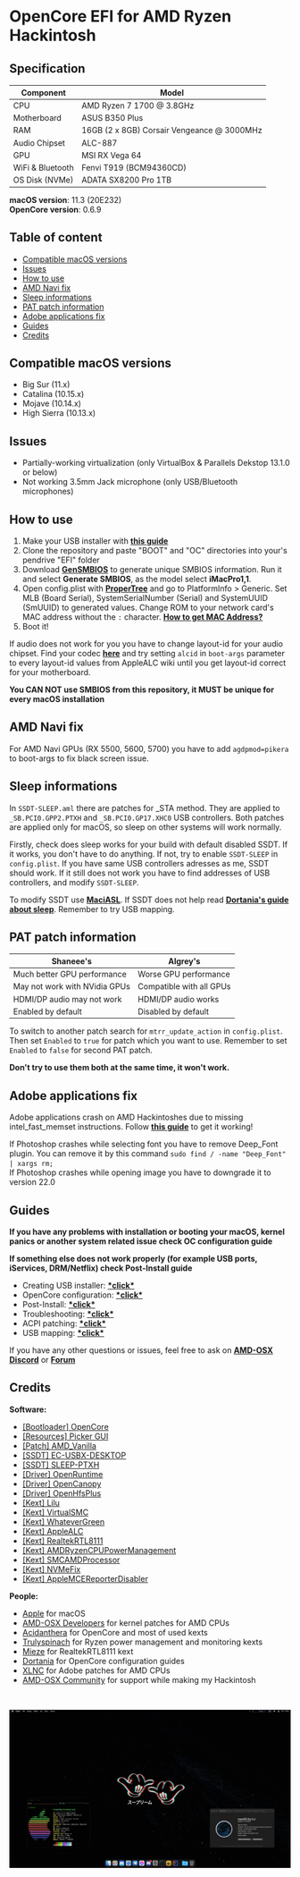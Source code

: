 # OpenCore EFI for AMD Ryzen Hackintosh

## Specification
| **Component** | **Model** |
| ------------- | --------- |
| CPU | AMD Ryzen 7 1700 @ 3.8GHz |
| Motherboard | ASUS B350 Plus |
| RAM | 16GB (2 x 8GB) Corsair Vengeance @ 3000MHz |
| Audio Chipset | ALC-887 |
| GPU | MSI RX Vega 64 |
| WiFi & Bluetooth | Fenvi T919 (BCM94360CD) |
| OS Disk (NVMe) | ADATA SX8200 Pro 1TB |

**macOS version**: 11.3 (20E232) \
**OpenCore version**: 0.6.9

## Table of content
 - [Compatible macOS versions](#Compatible-macOS-versions)
 - [Issues](#Issues)
 - [How to use](#How-to-use)
 - [AMD Navi fix](#AMD-Navi-fix)
 - [Sleep informations](#Sleep-informations)
 - [PAT patch information](#PAT-patch-information)
 - [Adobe applications fix](#Adobe-applications-fix)
 - [Guides](#Guides)
 - [Credits](#Credits)

## Compatible macOS versions
 - Big Sur (11.x)
 - Catalina (10.15.x)
 - Mojave (10.14.x)
 - High Sierra (10.13.x)
## Issues
 - Partially-working virtualization (only VirtualBox & Parallels Dekstop 13.1.0 or below)
 - Not working 3.5mm Jack microphone (only USB/Bluetooth microphones)

## How to use
  1. Make your USB installer with [**this guide**](https://dortania.github.io/OpenCore-Install-Guide/installer-guide/)
  2. Clone the repository and paste "BOOT" and "OC" directories into your's pendrive "EFI" folder
  3. Download [**GenSMBIOS**](https://github.com/corpnewt/GenSMBIOS) to generate unique SMBIOS information. Run it and select **Generate SMBIOS**, as the model select **iMacPro1,1**.
  4. Open config.plist with [**ProperTree**](https://github.com/corpnewt/ProperTree) and go to PlatformInfo > Generic. Set MLB (Board Serial), SystemSerialNumber (Serial) and SystemUUID (SmUUID) to generated values. Change ROM to your network card's MAC address without the `:` character. [**How to get MAC Address?**](https://www.wikihow.com/Find-the-MAC-Address-of-Your-Computer)
  5. Boot it!

If audio does not work for you you have to change layout-id for your audio chipset. Find your codec [**here**](https://github.com/acidanthera/applealc/wiki/supported-codecs) and try setting `alcid` in `boot-args` parameter to every layout-id values from AppleALC wiki until you get layout-id correct for your motherboard.

**You CAN NOT use SMBIOS from this repository, it MUST be unique for every macOS installation**

## AMD Navi fix
For AMD Navi GPUs (RX 5500, 5600, 5700) you have to add `agdpmod=pikera` to boot-args to fix black screen issue.

## Sleep informations
In `SSDT-SLEEP.aml` there are patches for _STA method. They are applied to `_SB.PCI0.GPP2.PTXH` and `_SB.PCI0.GP17.XHC0` USB controllers. Both patches are applied only for macOS, so sleep on other systems will work normally.

Firstly, check does sleep works for your build with default disabled SSDT. If it works, you don't have to do anything. If not, try to enable `SSDT-SLEEP` in `config.plist`. If you have same USB controllers adresses as me, SSDT should work. If it still does not work you have to find addresses of USB controllers, and modify `SSDT-SLEEP`.

To modify SSDT use [**MaciASL**](https://github.com/acidanthera/MaciASL). If SSDT does not help read [**Dortania's guide about sleep**](https://dortania.github.io/OpenCore-Post-Install/universal/sleep.html). Remember to try USB mapping.

## PAT patch information
| **Shaneee's** | **Algrey's** |
| ------------- | --------- |
| Much better GPU performance | Worse GPU performance |
| May not work with NVidia GPUs | Compatible with all GPUs |
| HDMI/DP audio may not work | HDMI/DP audio works |
| Enabled by default | Disabled by default |

To switch to another patch search for `mtrr_update_action` in `config.plist`. Then set `Enabled` to `true` for patch which you want to use. Remember to set `Enabled` to `false` for second PAT patch.

**Don't try to use them both at the same time, it won't work.**

## Adobe applications fix
Adobe applications crash on AMD Hackintoshes due to missing intel_fast_memset instructions. Follow [**this guide**](https://gist.github.com/mikigal/8e1f804fcd7dbafbded2f236653be7c8) to get it working!

If Photoshop crashes while selecting font you have to remove Deep_Font plugin. You can remove it by this command `sudo find / -name "Deep_Font" | xargs rm;` \
If Photoshop crashes while opening image you have to downgrade it to version 22.0

## Guides
**If you have any problems with installation or booting your macOS, kernel panics or another system related issue check OC configuration guide**

**If something else does not work properly (for example USB ports, iServices, DRM/Netflix) check Post-Install guide**
 - Creating USB installer: [**\*click\***](https://dortania.github.io/OpenCore-Install-Guide/installer-guide/)
 - OpenCore configuration: [**\*click\***](https://dortania.github.io/OpenCore-Install-Guide/AMD/zen.html)
 - Post-Install: [**\*click\***](https://dortania.github.io/OpenCore-Post-Install/)
 - Troubleshooting: [**\*click\***](https://dortania.github.io/OpenCore-Post-Install/)
 - ACPI patching: [**\*click\***](https://dortania.github.io/Getting-Started-With-ACPI/)
 - USB mapping: [**\*click\***](https://dortania.github.io/OpenCore-Post-Install/usb/)

If you have any other questions or issues, feel free to ask on [**AMD-OSX Discord**](https://discord.gg/EfCYAJW) or [**Forum**](https://forum.amd-osx.com)

## Credits
**Software:**
 - [[Bootloader] OpenCore](https://github.com/acidanthera/OpenCorePkg)
 - [[Resources] Picker GUI](https://github.com/acidanthera/OcBinaryData/tree/master/Resources)
 - [[Patch] AMD_Vanilla](https://github.com/AMD-OSX/AMD_Vanilla)
 - [[SSDT] EC-USBX-DESKTOP](https://github.com/dortania/Getting-Started-With-ACPI/blob/master/extra-files/compiled/SSDT-EC-USBX-DESKTOP.aml)
 - [[SSDT] SLEEP-PTXH](./OC/ACPI/SSDT-SLEEP-PTXH.aml)
 - [[Driver] OpenRuntime](https://github.com/acidanthera/OpenCorePkg)
 - [[Driver] OpenCanopy](https://github.com/acidanthera/OpenCorePkg)
 - [[Driver] OpenHfsPlus](https://github.com/acidanthera/OpenCorePkg)
 - [[Kext] Lilu](https://github.com/acidanthera/Lilu)
 - [[Kext] VirtualSMC](https://github.com/acidanthera/VirtualSMC)
 - [[Kext] WhateverGreen](https://github.com/acidanthera/WhateverGreen)
 - [[Kext] AppleALC](https://github.com/acidanthera/AppleALC)
 - [[Kext] RealtekRTL8111](https://github.com/Mieze/RTL8111_driver_for_OS_X)
 - [[Kext] AMDRyzenCPUPowerManagement](https://github.com/trulyspinach/SMCAMDProcessor)
 - [[Kext] SMCAMDProcessor](https://github.com/trulyspinach/SMCAMDProcessor)
 - [[Kext] NVMeFix](https://github.com/acidanthera/NVMeFix)
 - [[Kext] AppleMCEReporterDisabler](https://github.com/AMD-OSX/AMD_Vanilla/blob/opencore/Extra/AppleMCEReporterDisabler.kext.zip)

 **People:**
 - [Apple](https://apple.com) for macOS
 - [AMD-OSX Developers](https://github.com/AMD-OSX) for kernel patches for AMD CPUs
 - [Acidanthera](https://github.com/acidanthera) for OpenCore and most of used kexts
 - [Trulyspinach](https://github.com/trulyspinach) for Ryzen power management and monitoring kexts
 - [Mieze](https://github.com/Mieze) for RealtekRTL8111 kext
 - [Dortania](https://github.com/dortania) for OpenCore configuration guides
 - [XLNC](https://github.com/naveenkrdy) for Adobe patches for AMD CPUs
 - [AMD-OSX Community](https://amd-osx.com) for support while making my Hackintosh
<br>

![Screenshot](/screenshot.png?raw=true)

